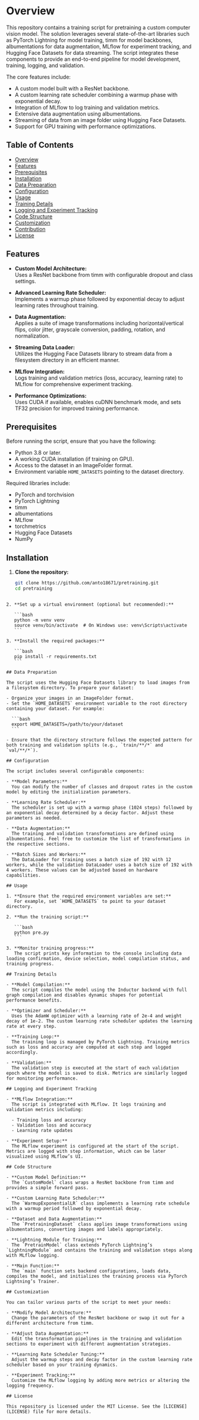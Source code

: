 # Overview

This repository contains a training script for pretraining a custom computer vision model. The solution leverages several state-of-the-art libraries such as PyTorch Lightning for model training, timm for model backbones, albumentations for data augmentation, MLflow for experiment tracking, and Hugging Face Datasets for data streaming. The script integrates these components to provide an end-to-end pipeline for model development, training, logging, and validation.

The core features include:

- A custom model built with a ResNet backbone.
- A custom learning rate scheduler combining a warmup phase with exponential decay.
- Integration of MLflow to log training and validation metrics.
- Extensive data augmentation using albumentations.
- Streaming of data from an image folder using Hugging Face Datasets.
- Support for GPU training with performance optimizations.

## Table of Contents

- [Overview](#overview)
- [Features](#features)
- [Prerequisites](#prerequisites)
- [Installation](#installation)
- [Data Preparation](#data-preparation)
- [Configuration](#configuration)
- [Usage](#usage)
- [Training Details](#training-details)
- [Logging and Experiment Tracking](#logging-and-experiment-tracking)
- [Code Structure](#code-structure)
- [Customization](#customization)
- [Contribution](#contribution)
- [License](#license)

## Features

- **Custom Model Architecture:**  
  Uses a ResNet backbone from timm with configurable dropout and class settings.

- **Advanced Learning Rate Scheduler:**  
  Implements a warmup phase followed by exponential decay to adjust learning rates throughout training.

- **Data Augmentation:**  
  Applies a suite of image transformations including horizontal/vertical flips, color jitter, grayscale conversion, padding, rotation, and normalization.

- **Streaming Data Loader:**  
  Utilizes the Hugging Face Datasets library to stream data from a filesystem directory in an efficient manner.

- **MLflow Integration:**  
  Logs training and validation metrics (loss, accuracy, learning rate) to MLflow for comprehensive experiment tracking.

- **Performance Optimizations:**  
  Uses CUDA if available, enables cuDNN benchmark mode, and sets TF32 precision for improved training performance.

## Prerequisites

Before running the script, ensure that you have the following:

- Python 3.8 or later.
- A working CUDA installation (if training on GPU).
- Access to the dataset in an ImageFolder format.
- Environment variable `HOME_DATASETS` pointing to the dataset directory.

Required libraries include:

- PyTorch and torchvision
- PyTorch Lightning
- timm
- albumentations
- MLflow
- torchmetrics
- Hugging Face Datasets
- NumPy

## Installation

1. **Clone the repository:**

   ```bash
   git clone https://github.com/anto18671/pretraining.git
   cd pretraining
   ```

````

2. **Set up a virtual environment (optional but recommended):**

   ```bash
   python -m venv venv
   source venv/bin/activate  # On Windows use: venv\Scripts\activate
   ```

3. **Install the required packages:**

   ```bash
   pip install -r requirements.txt
   ```

## Data Preparation

The script uses the Hugging Face Datasets library to load images from a filesystem directory. To prepare your dataset:

- Organize your images in an ImageFolder format.
- Set the `HOME_DATASETS` environment variable to the root directory containing your dataset. For example:

  ```bash
  export HOME_DATASETS=/path/to/your/dataset
  ```

- Ensure that the directory structure follows the expected pattern for both training and validation splits (e.g., `train/**/*` and `val/**/*`).

## Configuration

The script includes several configurable components:

- **Model Parameters:**
  You can modify the number of classes and dropout rates in the custom model by editing the initialization parameters.

- **Learning Rate Scheduler:**
  The scheduler is set up with a warmup phase (1024 steps) followed by an exponential decay determined by a decay factor. Adjust these parameters as needed.

- **Data Augmentation:**
  The training and validation transformations are defined using albumentations. Feel free to customize the list of transformations in the respective sections.

- **Batch Sizes and Workers:**
  The DataLoader for training uses a batch size of 192 with 12 workers, while the validation DataLoader uses a batch size of 192 with 4 workers. These values can be adjusted based on hardware capabilities.

## Usage

1. **Ensure that the required environment variables are set:**
   For example, set `HOME_DATASETS` to point to your dataset directory.

2. **Run the training script:**

   ```bash
   python pre.py
   ```

3. **Monitor training progress:**
   The script prints key information to the console including data loading confirmation, device selection, model compilation status, and training progress.

## Training Details

- **Model Compilation:**
  The script compiles the model using the Inductor backend with full graph compilation and disables dynamic shapes for potential performance benefits.

- **Optimizer and Scheduler:**
  Uses the AdamW optimizer with a learning rate of 2e-4 and weight decay of 1e-2. The custom learning rate scheduler updates the learning rate at every step.

- **Training Loop:**
  The training loop is managed by PyTorch Lightning. Training metrics such as loss and accuracy are computed at each step and logged accordingly.

- **Validation:**
  The validation step is executed at the start of each validation epoch where the model is saved to disk. Metrics are similarly logged for monitoring performance.

## Logging and Experiment Tracking

- **MLflow Integration:**
  The script is integrated with MLflow. It logs training and validation metrics including:

  - Training loss and accuracy
  - Validation loss and accuracy
  - Learning rate updates

- **Experiment Setup:**
  The MLflow experiment is configured at the start of the script. Metrics are logged with step information, which can be later visualized using MLflow’s UI.

## Code Structure

- **Custom Model Definition:**
  The `CustomModel` class wraps a ResNet backbone from timm and provides a simple forward pass.

- **Custom Learning Rate Scheduler:**
  The `WarmupExponentialLR` class implements a learning rate schedule with a warmup period followed by exponential decay.

- **Dataset and Data Augmentation:**
  The `PretrainingDataset` class applies image transformations using albumentations, converting images and labels appropriately.

- **Lightning Module for Training:**
  The `PretrainModel` class extends PyTorch Lightning’s `LightningModule` and contains the training and validation steps along with MLflow logging.

- **Main Function:**
  The `main` function sets backend configurations, loads data, compiles the model, and initializes the training process via PyTorch Lightning’s Trainer.

## Customization

You can tailor various parts of the script to meet your needs:

- **Modify Model Architecture:**
  Change the parameters of the ResNet backbone or swap it out for a different architecture from timm.

- **Adjust Data Augmentation:**
  Edit the transformation pipelines in the training and validation sections to experiment with different augmentation strategies.

- **Learning Rate Scheduler Tuning:**
  Adjust the warmup steps and decay factor in the custom learning rate scheduler based on your training dynamics.

- **Experiment Tracking:**
  Customize the MLflow logging by adding more metrics or altering the logging frequency.

## License

This repository is licensed under the MIT License. See the [LICENSE](LICENSE) file for more details.
````

